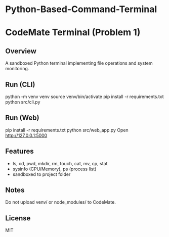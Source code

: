# Python-Based-Command-Terminal
# CodeMate Terminal (Problem 1)

## Overview
A sandboxed Python terminal implementing file operations and system monitoring.

## Run (CLI)
python -m venv venv
source venv/bin/activate
pip install -r requirements.txt
python src/cli.py

## Run (Web)
pip install -r requirements.txt
python src/web_app.py
Open http://127.0.0.1:5000

## Features
- ls, cd, pwd, mkdir, rm, touch, cat, mv, cp, stat
- sysinfo (CPU/Memory), ps (process list)
- sandboxed to project folder

## Notes
Do not upload venv/ or node_modules/ to CodeMate.

## License
MIT
